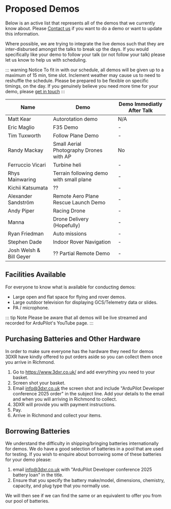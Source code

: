 # Proposed Demos

Below is an active list that represents all of the demos that we currently know about. Please [Contact us](/help_and_contact) if you want to do a demo or want to update this information.

Where possible, we are trying to integrate the live demos such that they are inter-disbursed amongst the talks to break up the days. If you would specifically like your demo to follow your talk (or not follow your talk) please let us know to help us with scheduling.

::: warning Notice
To fit in with our schedule, all demos will be given up to a maximum of 15 min, time slot. Inclement weather may cause us to need to reshuffle the schedule. Please be prepared to be flexible on specific timings, on the day. If you genuinely believe you need more time for your demo, please [get in touch](/help_and_contact)
:::

<!-- cspell:disable -->

| Name                    | Demo                                    | Demo Immediatly After Talk |
| ----------------------- | --------------------------------------- | -------------------------- |
| Matt Kear               | Autorotation demo                       | N/A                        |
| Eric Maglio             | F35 Demo                                | -                          |
| Tim Tuxworth            | Follow Plane Demo                       | -                          |
| Randy Mackay            | Small Aerial Photography Drones with AP | No                         |
| Ferruccio Vicari        | Turbine heli                            | -                          |
| Rhys Mainwaring         | Terrain following demo with small plane | -                          |
| Kichii Katsumata        | ??                                      | -                          |
| Alexander Sandström     | Remote Aero Plane Rescue Launch Demo    | -                          |
| Andy Piper              | Racing Drone                            | -                          |
| Manna                   | Drone Delivery (Hopefully)              | -                          |
| Ryan Friedman           | Auto missions                           | -                          |
| Stephen Dade            | Indoor Rover Navigation                 | -                          |
| Josh Welsh & Bill Geyer | ?? Partial Remote Demo                  | -                          |

<!-- cspell:enable -->

## Facilities Available

For everyone to know what is available for conducting demos:

- Large open and flat space for flying and rover demos.
- Large outdoor television for displaying GCS/Telemetry data or slides.
- PA / microphone.

::: tip Note
Please be aware that all demos will be live streamed and recorded for ArduPilot's YouTube page.
:::

## Purchasing Batteries and Other Hardware

In order to make sure everyone has the hardware they need for demos 3DXR have kindly offered to put orders aside so you can collect them once you arrive in Richmond.

1. Go to https://www.3dxr.co.uk/ and add everything you need to your basket.
2. Screen shot your basket.
3. Email info@3dxr.co.uk the screen shot and include "ArduPilot Developer conference 2025 order" in the subject line. Add your details to the email and when you will arriving in Richmond to collect.
4. 3DXR will provide you with payment instructions.
5. Pay.
6. Arrive in Richmond and collect your items.

## Borrowing Batteries

We understand the difficulty in shipping/bringing batteries internationally for demos. We do have a good selection of batteries in a pool that are used for testing. If you wish to enquire about borrowing some of these batteries for your demo please:

1. email info@3dxr.co.uk with "ArduPilot Developer conference 2025 battery loan" in the title.
2. Ensure that you specify the battery make/model, dimensions, chemistry, capacity, and plug type that you normally use.

We will then see if we can find the same or an equivalent to offer you from our pool of batteries.
